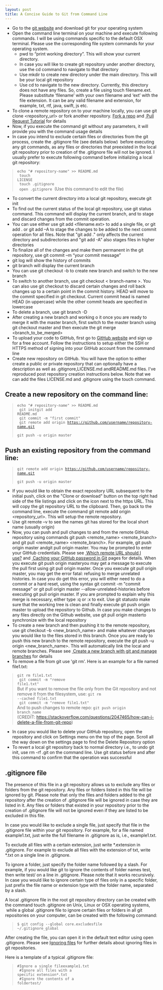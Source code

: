 ```yaml
---
layout: post
title: A Concise Guide to Git from Command Line
---
```


* Go to the <a href="https://git-scm.com"> git website</a> and download git for your operating system
* Open the command line terminal on your machine and execute following commands. I will be using commands specific to the default OSX terminal. Please use the corresponding file system commands for your operating system.
    - pwd to “print working directory”. This will show your current directory.
    - In case you will like to create git repository under another directory, use the cd command to navigate to that directory
    - Use mkdir to create new directory under the main directory. This will be your local git repository
    - Use cd to navigate to the new directory. Currently, this directory does not have any files. So, create a file using touch filename.ext. Please substitute ‘filename’ with your own filename and ‘ext’ with the file extension. It can be any valid filename and extension, for example, txt, rtf, java, swift, js etc.
* To clone a remote repository on to your machine locally, you can use git clone <repository_url> or fork another repository. <a href="https://help.github.com/articles/fork-a-repo/"> Fork a repo</a> and <a href="https://yangsu.github.io/pull-request-tutorial/"> Pull Request Tutorial</a> for details
* Now, if you execute the command git without any parameters, it will provide you with the command usage details
* In case you intend to exclude certain files or directories from the git process, create the .gitignore file (see details below)  before executing any git commands, as any files or directories that preexisted in the local git repository prior to creation of the .gitignore file will not be ignored. I usually prefer to execute following command before initializing a local git repository:
> <code>echo "# repository-name" >> README.md<br>
> touch LICENSE<br>
> touch .gitignore<br>
> open .gitignore</code>  (Use this command to edit the file)<br>

* To convert the current directory into a local git repository, execute git init
* To find out the current status of the local git repository, use git status command. This command will display the current branch, and to stage and discard changes from the commit operation.
* You can use either use git add <filename.ext> to add a single file, or git add . or git add –A to stage the changes to be added to the next commit operation for all files. Note that "git add ." only affects the current directory and subdirectories and "git add -A" also stages files in higher directories
* To finalize all of the changes and make them permanent in the git repository, use git commit –m “your commit message”
* git log will show the history of commits
* git branch will display the current branch
* You can use git checkout -b <new-branch-name> to create new branch and switch to the new branch
* To switch to another branch, use git checkout < branch-name >. You can also use git checkout <commit> to discard certain changes and roll back changes up to a certain point in the commit history. HEAD will move to the commit specified in git checkout. Current commit head is named HEAD (in uppercase) while the other commit heads are specified in lowercase
* To delete a branch, use git branch -D <branch-name>
* After creating a new branch and working o it once you are ready to merge it with the master branch, first switch to the master branch using git checkout master and then execute the git merge <branch_to_be_merged>
* To upload your code to GitHub, first go to <a href="https://github.com"> GitHub website</a> and sign up for a free account. Follow the instructions to setup either the SSH or HTTPS method of signing into your GitHub account from the command line
* Create new repository on GitHub. You will have the option to either create a public or private repository that can optionally have a description as well as .gitignore,LICENSE.md andREADME.md files. I've reproduced post repository creation instructions below. Note that we can add the files LICENSE.md and .gitignore using the touch command.

## Create a new repository on the command line:
> <code>echo "# repository-name" >> README.md<br>
> git initgit add README.md<br>
> git commit -m "first commit"<br>
> git remote add origin https://github.com/username/repository-name.git<br>
> git push -u origin master</code><br>

## Push an existing repository from the command line:
> <code>git remote add origin https://github.com/username/repository-name.git<br>
> git push -u origin master</code><br>

* If you would like to obtain the exact repository URL subsequent to the initial push, click on the "Clone or download" button on the top right had side of the file listings and click on the icon next to the https URL. This will copy the git repository URL to the clipboard. Then, go back to the command line, execute the command git remote add origin <repository_url>. This will setup the remote repository.
* Use git remote –v to see the names git has stored for the local short name (usually origin)
* Now, you can push and pull changes to and from the remote GitHub repository using commands git push <remote_name> <remote_branch> and git pull <remote_name> <remote_branch>. For example, git push origin master andgit pull origin master. You may be prompted to enter your GitHub credentials. Please see <a href="https://help.github.com/articles/which-remote-url-should-i-use/#cloning-with-https-urls-recommended"> Which remote URL should I use?</a> and <a href="https://help.github.com/articles/caching-your-github-password-in-git/"> Caching your GitHub password in Git</a> pages for details. When you execute git push origin masteryou may get a message to execute the pull first using git pull origin master. Once you execute git pull origin master, you may get the error fatal: refusing to merge unrelated histories. In case you do get this error, you will either need to do a commit or a hard reset, using the syntax git commit -m "commit message" or git pull origin master --allow-unrelated-histories before executing git pull origin master. If you are prompted to explain why this merge is necessary, either type :q or :x to exit. Use git statusto make sure that the working tree is clean and finally execute git push origin master to upload the repository to Github. In case you make changes to any files directly on the Github website, use git pull origin masterto synchronize with the local repository
* To create a new branch and then pushing it to the remote repository, use git checkout –b <new_branch_name> and make whatever changes you would like to the files stored in this branch. Once you are ready to push this new branch to the remote repository, execute the git push –u origin <new_branch_name>. This will automatically link the local and remote branches. Please see <a href="https://github.com/Kunena/Kunena-Forum/wiki/Create-a-new-branch-with-git-and-manage-branches"> Create a new branch with git and manage branches</a> for details
* To remove a file from git use 'git rm'. Here is an example for a file named file1.txt:
> <code>git rm file1.txt<br>
> git commit -m "remove file1.txt"</code><br>
But if you want to remove the file only from the Git repository and not remove it from the filesystem, use:
> <code>git rm --cached file1.txt<br>
> git commit -m "remove file1.txt"</code><br>
And to push changes to remote repo:
> <code>git push origin branch_name</code><br>
(CREDIT: <a href="https://stackoverflow.com/questions/2047465/how-can-i-delete-a-file-from-git-repo">https://stackoverflow.com/questions/2047465/how-can-i-delete-a-file-from-git-repo</a>)
* In case you would like to delete your GitHub repository, open the repository and click on Settings menu on the top of the page. Scroll all the way down on the settings page to find the Delete Repository option
* To revert a local git repository back to normal directory i.e., to undo git init, use rm -rf .git on the command line. Use git status before and after this command to confirm that the operation was successful
## .gitignore file

The presence of this file in a git repository allows us to exclude any files or folders from the git repository. Any files or folders listed in this file will be ignored by git. Please note that only the files and folders added to the git repository after the creation of .gitignore file will be ignored in case they are listed in it. Any files or folders that existed in your repository prior to the creation of .gitignore file will not be ignored even if they are listed to be excluded in this file.

In case you would like to exclude a single file, just specify that file in the .gitignore file within your git repository. For example, for a file named example1.txt, just write the full filename in .gitignore as is, i.e., example1.txt.

To exclude all files with a certain extension, just write *.extension in .gitignore. For example to exclude all files with the extension of txt, write *.txt on a single line in .gitignore.

To ignore a folder, just specify the folder name followed by a slash. For example, if you would like git to ignore the contents of folder names test, then write test/ on a line in .gitignore. Please note that it works recursively. In case you would like to ignore certain type of files only in a specific folder, just prefix the file name or extension type with the folder name, separated by a slash.

A local .gitignore file in the root git repository directory can be created with the command touch .gitignore on Unix, Linux or OSX operating systems,  while a global .gitignore file to ignore certain files or folders in all git repositories on your computer, can be created with the following command:
> <code>$ git config --global core.excludesfile ~/.gitignore_global</code><br>

After creating the file, you can open it in the default text editor using open .gitignore.
Please see <a href="https://help.github.com/articles/ignoring-files/"> Ignoring files</a> for further details about ignoring files in git repositories.

Here is a template of a typical .gitignore file:
> <code>#Ignore a single fileexample1.txt<br>
> #Ignore all files with a specific extension*.txt<br>
> #Ignore the contents of a foldertest/</code><br>
